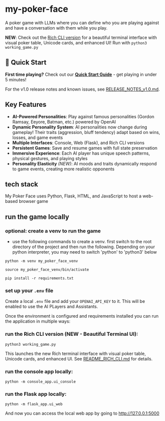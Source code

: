 # my-poker-face
A poker game with LLMs where you can define who you are playing against 
and have a conversation with them while you play.

**NEW**: Check out the [Rich CLI version](README_RICH_CLI.md) for a beautiful terminal interface with visual poker table, Unicode cards, and enhanced UI! Run with `python3 working_game.py`

## 🚀 Quick Start

**First time playing?** Check out our **[Quick Start Guide](QUICK_START.md)** - get playing in under 5 minutes!

For the v1.0 release notes and known issues, see [RELEASE_NOTES_v1.0.md](RELEASE_NOTES_v1.0.md).

## Key Features

- **AI-Powered Personalities**: Play against famous personalities (Gordon Ramsay, Eeyore, Batman, etc.) powered by OpenAI
- **Dynamic Personality System**: AI personalities now change during gameplay! Their traits (aggression, bluff tendency) adapt based on wins, losses, and game events
- **Multiple Interfaces**: Console, Web (Flask), and Rich CLI versions
- **Persistent Games**: Save and resume games with full state preservation
- **Immersive Experience**: Each AI player has unique speech patterns, physical gestures, and playing styles
- **Personality Elasticity** *(NEW)*: AI moods and traits dynamically respond to game events, creating more realistic opponents

## tech stack
My Poker Face uses Python, Flask, HTML, and JavaScript to host a web-based
browser game

## run the game locally
### optional: create a venv to run the game

- use the following commands to create a venv. first switch to the root 
directory of the project and then run the following. Depending on your 
python interpreter, you may need to switch 'python' to 'python3' below

`python -m venv my_poker_face_venv`

`source my_poker_face_venv/bin/activate`

`pip install -r requirements.txt`

### set up your `.env` file
Create a local `.env` file and add your `OPENAI_API_KEY` to it. 
This will be enabled to use the AI PLayers and Assistants.

Once the environment is configured and requirements installed you can run the application in multiple ways:

### run the Rich CLI version (NEW - Beautiful Terminal UI):

`python3 working_game.py`

This launches the new Rich terminal interface with visual poker table, Unicode cards, and enhanced UI. See [README_RICH_CLI.md](README_RICH_CLI.md) for details.

### run the console app locally:

`python -m console_app.ui_console`

### run the Flask app locally:

`python -m flask_app.ui_web`

And now you can access the local web app by going to http://127.0.0.1:5000
